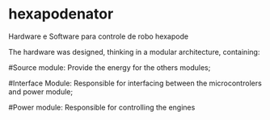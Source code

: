 # hexapodenator
Hardware e Software para controle de robo hexapode

The hardware was designed, thinking in a modular architecture, containing:

#Source module: Provide the energy for the others modules;

#Interface Module: Responsible for interfacing between the microcontrolers and power module;

#Power module: Responsible for controlling the engines
